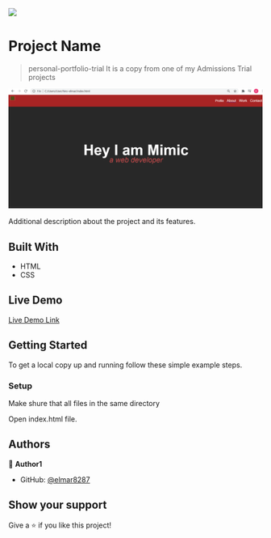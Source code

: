 ![](https://img.shields.io/badge/Microverse-blueviolet)

# Project Name

> personal-portfolio-trial
> It is a copy from one of my Admissions Trial projects

![screenshot](./app_screenshot.PNG)

Additional description about the project and its features.

## Built With

- HTML
- CSS

## Live Demo

[Live Demo Link](https://elmar8287.github.io/personal-portfolio-trial/)


## Getting Started

To get a local copy up and running follow these simple example steps.

### Setup

Make shure that all files in the same directory

Open index.html file.

## Authors

👤 **Author1**

- GitHub: [@elmar8287](https://github.com/elmar8287)

## Show your support

Give a ⭐️ if you like this project!
